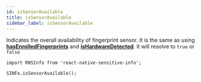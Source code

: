 ```yaml
---
id: isSensorAvailable
title: isSensorAvailable
sidebar_label: isSensorAvailable
---
```


Indicates the overall availability of fingerprint sensor. It is the same as using **[hasEnrolledFingerprints](./hasEnrolledFingerprints)** and **[isHardwareDetected](./isHardwareDetected)**. It will resolve to `true` or `false`

```
import RNSInfo from 'react-native-sensitive-info';

SINFo.isSensorAvailable();
```